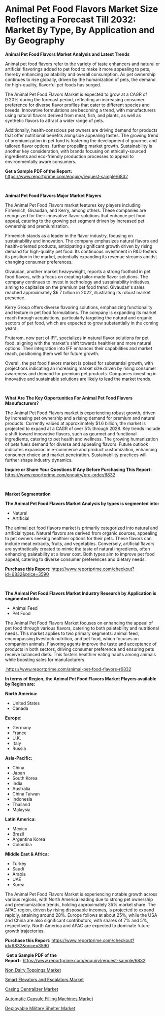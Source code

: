 <p><h1>Animal Pet Food Flavors Market Size Reflecting a Forecast Till 2032: Market By Type, By Application and By Geography</h1></p><p><strong>Animal Pet Food Flavors Market Analysis and Latest Trends</strong></p>
<p><p>Animal pet food flavors refer to the variety of taste enhancers and natural or artificial flavorings added to pet food to make it more appealing to pets, thereby enhancing palatability and overall consumption. As pet ownership continues to rise globally, driven by the humanization of pets, the demand for high-quality, flavorful pet foods has surged. </p><p>The Animal Pet Food Flavors Market is expected to grow at a CAGR of 9.20% during the forecast period, reflecting an increasing consumer preference for diverse flavor profiles that cater to different species and breeds. Innovative formulations are becoming a trend, with manufacturers using natural flavors derived from meat, fish, and plants, as well as synthetic flavors to attract a wider range of pets. </p><p>Additionally, health-conscious pet owners are driving demand for products that offer nutritional benefits alongside appealing tastes. The growing trend of premiumization in pet food is fostering the development of gourmet and tailored flavor options, further propelling market growth. Sustainability is another key consideration, with brands focusing on ethically-sourced ingredients and eco-friendly production processes to appeal to environmentally aware consumers.</p></p>
<p><strong>Get a Sample PDF of the Report:&nbsp;</strong> <a href="https://www.reportprime.com/enquiry/request-sample/6832?utm_campaign=3254&utm_medium=2&utm_source=Github&utm_content=ia&utm_term=19032025&utm_id=animal-pet-food-flavors">https://www.reportprime.com/enquiry/request-sample/6832</a></p>
<p>&nbsp;</p>
<p><strong>Animal Pet Food Flavors Major Market Players</strong></p>
<p><p>The Animal Pet Food Flavors market features key players including Firmenich, Givaudan, and Kerry, among others. These companies are recognized for their innovative flavor solutions that enhance pet food appeal, catering to the growing pet segment driven by increased pet ownership and premiumization.</p><p>Firmenich stands as a leader in the flavor industry, focusing on sustainability and innovation. The company emphasizes natural flavors and health-oriented products, anticipating significant growth driven by rising demand for high-quality pet food. Its continuous investment in R&D fosters its position in the market, potentially expanding its revenue streams amidst changing consumer preferences.</p><p>Givaudan, another market heavyweight, reports a strong foothold in pet food flavors, with a focus on creating tailor-made flavor solutions. The company continues to invest in technology and sustainability initiatives, aiming to capitalize on the premium pet food trend. Givaudan's sales reached approximately $6.7 billion in 2022, illustrating its robust market presence.</p><p>Kerry Group offers diverse flavoring solutions, emphasizing functionality and texture in pet food formulations. The company is expanding its market reach through acquisitions, particularly targeting the natural and organic sectors of pet food, which are expected to grow substantially in the coming years.</p><p>Frutarom, now part of IFF, specializes in natural flavor solutions for pet food, aligning with the market's shift towards healthier and more natural options. Their integration into IFF enhances their capabilities and market reach, positioning them well for future growth.</p><p>Overall, the pet food flavors market is poised for substantial growth, with projections indicating an increasing market size driven by rising consumer awareness and demand for premium pet products. Companies investing in innovative and sustainable solutions are likely to lead the market trends.</p></p>
<p>&nbsp;</p>
<p><strong>What Are The Key Opportunities For Animal Pet Food Flavors Manufacturers?</strong></p>
<p><p>The Animal Pet Food Flavors market is experiencing robust growth, driven by increasing pet ownership and a rising demand for premium and natural products. Currently valued at approximately $1.6 billion, the market is projected to expand at a CAGR of over 5% through 2028. Key trends include a shift toward innovative flavors, such as gourmet and functional ingredients, catering to pet health and wellness. The growing humanization of pets fuels demand for diverse and appealing flavors. Future outlook indicates expansion in e-commerce and product customization, enhancing consumer choice and market penetration. Sustainability practices will further shape industry dynamics.</p></p>
<p><strong>Inquire or Share Your Questions If Any Before Purchasing This Report:</strong> <a href="https://www.reportprime.com/enquiry/pre-order/6832?utm_campaign=3254&utm_medium=2&utm_source=Github&utm_content=ia&utm_term=19032025&utm_id=animal-pet-food-flavors">https://www.reportprime.com/enquiry/pre-order/6832</a></p>
<p>&nbsp;</p>
<p><strong>Market Segmentation</strong></p>
<p><strong>The Animal Pet Food Flavors Market Analysis by types is segmented into:</strong></p>
<p><ul><li>Natural</li><li>Artificial</li></ul></p>
<p><p>The animal pet food flavors market is primarily categorized into natural and artificial types. Natural flavors are derived from organic sources, appealing to pet owners seeking healthier options for their pets. These flavors can include meat extracts, fruits, and vegetables. Conversely, artificial flavors are synthetically created to mimic the taste of natural ingredients, often enhancing palatability at a lower cost. Both types aim to improve pet food appeal, catering to diverse consumer preferences and dietary needs.</p></p>
<p><strong>Purchase this Report:&nbsp;</strong><a href="https://www.reportprime.com/checkout?id=6832&price=3590&utm_campaign=3254&utm_medium=2&utm_source=Github&utm_content=ia&utm_term=19032025&utm_id=animal-pet-food-flavors">https://www.reportprime.com/checkout?id=6832&price=3590</a></p>
<p>&nbsp;</p>
<p><strong>The Animal Pet Food Flavors Market Industry Research by Application is segmented into:</strong></p>
<p><ul><li>Animal Feed</li><li>Pet Food</li></ul></p>
<p><p>The Animal Pet Food Flavors Market focuses on enhancing the appeal of pet food through various flavors, catering to both palatability and nutritional needs. This market applies to two primary segments: animal feed, encompassing livestock nutrition, and pet food, which focuses on companion animals. Flavoring agents improve the taste and acceptance of products in both sectors, driving consumer preference and ensuring pets receive balanced diets. This fosters healthier eating habits among animals while boosting sales for manufacturers.</p></p>
<p><a href="https://www.reportprime.com/animal-pet-food-flavors-r6832?utm_campaign=3254&utm_medium=2&utm_source=Github&utm_content=ia&utm_term=19032025&utm_id=animal-pet-food-flavors">&nbsp;https://www.reportprime.com/animal-pet-food-flavors-r6832</a></p>
<p><strong>In terms of Region, the Animal Pet Food Flavors Market Players available by Region are:</strong></p>
<p>
    <p> <strong> North America: </strong>
        <ul>
            <li>United States</li>
            <li>Canada</li>
        </ul>
        </p> 
    <p> <strong> Europe: </strong>
        <ul>
            <li>Germany</li>
            <li>France</li>
            <li>U.K.</li>
            <li>Italy</li>
            <li>Russia</li>
        </ul>
        </p> 
    <p> <strong> Asia-Pacific: </strong>
        <ul>
            <li>China</li>
            <li>Japan</li>
            <li>South Korea</li>
            <li>India</li>
            <li>Australia</li>
            <li>China Taiwan</li>
            <li>Indonesia</li>
            <li>Thailand</li>
            <li>Malaysia</li>
        </ul>
        </p> 
    <p> <strong> Latin America: </strong>
        <ul>
            <li>Mexico</li>
            <li>Brazil</li>
            <li>Argentina Korea</li>
            <li>Colombia</li>
        </ul>
        </p> 
    <p> <strong> Middle East & Africa: </strong>
        <ul>
            <li>Turkey</li>
            <li>Saudi</li>
            <li>Arabia</li>
            <li>UAE</li>
            <li>Korea</li>
        </ul>
    </p>
    </p>
<p><p>The Animal Pet Food Flavors Market is experiencing notable growth across various regions, with North America leading due to strong pet ownership and premiumization trends, holding approximately 35% market share. The APAC region, driven by rising disposable incomes, is projected to expand rapidly, attaining around 28%. Europe follows at about 25%, while the USA and China are also significant contributors, with shares of 7% and 5%, respectively. North America and APAC are expected to dominate future growth trajectories.</p></p>
<p><strong>Purchase this Report: </strong><a href="https://www.reportprime.com/checkout?id=6832&price=3590&utm_campaign=3254&utm_medium=2&utm_source=Github&utm_content=ia&utm_term=19032025&utm_id=animal-pet-food-flavors">https://www.reportprime.com/checkout?id=6832&price=3590</a></p>
<p>&nbsp;<strong>Get a Sample PDF of the Report:&nbsp;&nbsp;</strong><a href="https://www.reportprime.com/enquiry/request-sample/6832?utm_campaign=3254&utm_medium=2&utm_source=Github&utm_content=ia&utm_term=19032025&utm_id=animal-pet-food-flavors">https://www.reportprime.com/enquiry/request-sample/6832</a></p>
<p><strong></strong></p>
<p><p><a href="https://github.com/achilekirwan/Market-Research-Report-List-1/blob/main/non-dairy-toppings-market.md?utm_campaign=3254&utm_medium=2&utm_source=Github&utm_content=ia&utm_term=19032025&utm_id=animal-pet-food-flavors">Non Dairy Toppings Market</a></p><p><a href="https://www.linkedin.com/pulse/smart-elevators-escalators-market-size-growing-cagr-148-detailed-7hudc?utm_campaign=3254&utm_medium=2&utm_source=Github&utm_content=ia&utm_term=19032025&utm_id=animal-pet-food-flavors">Smart Elevators and Escalators Market</a></p><p><a href="https://www.linkedin.com/pulse/market-dynamics-detailed-examination-casing-centralizer-share-cagr-vnetc?utm_campaign=3254&utm_medium=2&utm_source=Github&utm_content=ia&utm_term=19032025&utm_id=animal-pet-food-flavors">Casing Centralizer Market</a></p><p><a href="https://www.linkedin.com/pulse/detailed-market-size-growth-automatic-capsule-filling-woqvc?utm_campaign=3254&utm_medium=2&utm_source=Github&utm_content=ia&utm_term=19032025&utm_id=animal-pet-food-flavors">Automatic Capsule Filling Machines Market</a></p><p><a href="https://www.linkedin.com/pulse/deployable-military-shelter-market-analysis-sizetrends-mb4fc?utm_campaign=3254&utm_medium=2&utm_source=Github&utm_content=ia&utm_term=19032025&utm_id=animal-pet-food-flavors">Deployable Military Shelter Market</a></p></p>